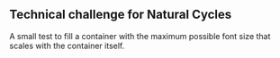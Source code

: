 ## Technical challenge for Natural Cycles

A small test to fill a container with the maximum possible font size that scales with the container itself.
